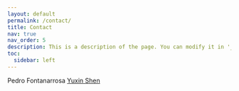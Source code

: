 ```yaml
---
layout: default
permalink: /contact/
title: Contact
nav: true
nav_order: 5
description: This is a description of the page. You can modify it in '_pages/cv.md'. You can also change or remove the top pdf download button.
toc:
  sidebar: left
---
```


Pedro Fontanarrosa
[Yuxin Shen](y.shen-80@sms.ed.ac.uk)